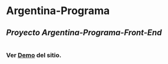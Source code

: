 # Argentina-Programa

## _Proyecto Argentina-Programa-Front-End_
#
#
#


### Ver [Demo](https://fabrizionb.github.io/Argentina-Programa-Front/) del sitio.
#
##
###
##
#
#
